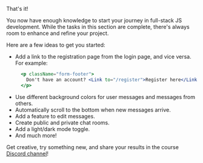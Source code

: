 That's it!

You now have enough knowledge to start your journey in full-stack JS development.
While the tasks in this section are complete, there's always room to enhance and refine your project.

Here are a few ideas to get you started:
- Add a link to the registration page from the login page, and vice versa. For example: 
  ```jsx
    <p className="form-footer">
      Don't have an account? <Link to="/register">Register here</Link>
    </p>
  ```
- Use different background colors for user messages and messages from others.
- Automatically scroll to the bottom when new messages arrive.
- Add a feature to edit messages.
- Create public and private chat rooms.
- Add a light/dark mode toggle.
- And much more!

Get creative, try something new, and share your results in the course [Discord channel](https://discord.gg/hNxr8jtesk)! 
